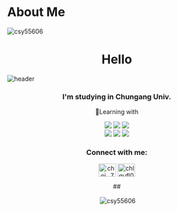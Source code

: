 # About Me
<p align="left"> <img src="https://komarev.com/ghpvc/?username=csy55606&label=Profile%20views&color=0e75b6&style=flat" alt="csy55606" /> </p>

<h1 align="center">Hello</h1>

![header](https://capsule-render.vercel.app/api?type=venom&color=0:6482ad,100:7fa1c3&height=300&section=header&text=I'm%20SEOYUN&fontSize=90)

<h3 align="center">I'm studying in Chungang Univ.</h3>

<div align=center>
	<p>📖Learning with</p>
</div>
<div align=center>
	<img src="https://img.shields.io/badge/Visual%20Studio%20Code-0078d7?style=flat&logo=visual-studio-code&logoColor=white" />
	<img src="https://img.shields.io/badge/GitHub-181717?style=flat&logo=GitHub&logoColor=white" />
	<img src="https://img.shields.io/badge/python-3776AB?style=flat&logo=python&logoColor=white"/>
<div align=center >
	<img src="https://img.shields.io/badge/Photoshop-31A8FF?style=flat&logo=adobephotoshop&logoColor=white" />
	<img src="https://img.shields.io/badge/illustrator-FF9A00?style=flat&logo=adobeillustrator&logoColor=white" />
 	<img src="https://img.shields.io/badge/Maya-37A5CC?style=flat&logo=autodeskmaya&logoColor=white" />
</div>
	
<h3 align="center">Connect with me:</h3>
<p align="center">
<a href="https://instagram.com/choi._751" target="blank"><img align="center" src="https://raw.githubusercontent.com/rahuldkjain/github-profile-readme-generator/master/src/images/icons/Social/instagram.svg" alt="choi._751" height="30" width="40" /></a>
<a href="https://www.youtube.com/c/chlqufl012" target="blank"><img align="center" src="https://raw.githubusercontent.com/rahuldkjain/github-profile-readme-generator/master/src/images/icons/Social/youtube.svg" alt="chlqufl012" height="30" width="40" /></a>
</p>

##<p>&nbsp;<img align="center" src="https://github-readme-stats.vercel.app/api?username=csy55606&show_icons=true&locale=en" alt="csy55606" /></p>

<!--
**csy55606/csy55606** is a ✨ _special_ ✨ repository because its `README.md` (this file) appears on your GitHub profile.

Here are some ideas to get you started:

- 🔭 I’m currently working on ...
- 🌱 I’m currently learning ...
- 👯 I’m looking to collaborate on ...
- 🤔 I’m looking for help with ...
- 💬 Ask me about ..
- 📫 How to reach me: ...
- 😄 Pronouns: ...
- ⚡ Fun fact: ...
-->

